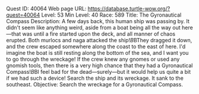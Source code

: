 Quest ID: 40064
Web page URL: https://database.turtle-wow.org/?quest=40064
Level: 53
Min Level: 40
Race: 589
Title: The Gyronautical Compass
Description: A few days back, this human ship was passing by. It didn't seem like anything weird, aside from a boat being all the way out here—that was until a fire started upon the deck, and all manner of chaos erupted. Both murlocs and naga attacked the ship!$B$BThey dragged it down, and the crew escaped somewhere along the coast to the east of here. I'd imagine the boat is still resting along the bottom of the sea, and I want you to go through the wreckage! If the crew knew any gnomes or used any gnomish tools, then there is a very high chance that they had a Gyronautical Compass!$B$BI feel bad for the dead—surely—but it would help us quite a bit if we had such a device! Search the ship and its wreckage. It sank to the southeast.
Objective: Search the wreckage for a Gyronautical Compass.
